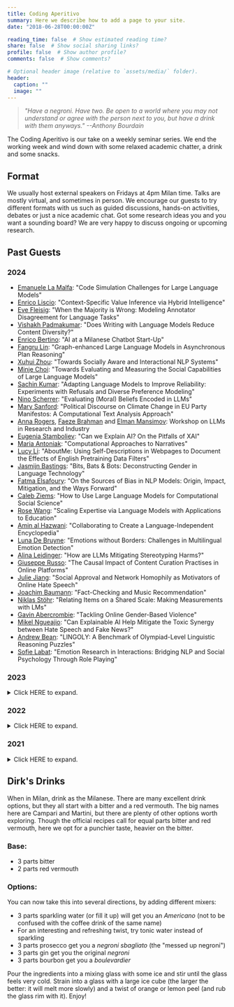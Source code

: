 ```yaml
---
title: Coding Aperitivo
summary: Here we describe how to add a page to your site.
date: "2018-06-28T00:00:00Z"

reading_time: false  # Show estimated reading time?
share: false  # Show social sharing links?
profile: false  # Show author profile?
comments: false  # Show comments?

# Optional header image (relative to `assets/media/` folder).
header:
  caption: ""
  image: ""
---
```


> *"Have a negroni. Have two. Be open to a world where you may not understand or agree with the person next to you, but have a drink with them anyways."*
> *--Anthony Bourdain*

The Coding Aperitivo is our take on a weekly seminar series. We end the working week and wind down with some relaxed academic chatter, a drink and some snacks. 


## Format 
We usually host external speakers on Fridays at 4pm Milan time.
Talks are mostly virtual, and sometimes in person.
We encourage our guests to try different formats with us such as guided discussions, hands-on activities, debates or just a nice academic chat.
Got some research ideas you and you want a sounding board?
We are very happy to discuss ongoing or upcoming research. 


## Past Guests

### 2024
- [Emanuele La Malfa](https://scholar.google.com/citations?user=4_91m08AAAAJ&hl=en): "Code Simulation Challenges for Large Language Models"
- [Enrico Liscio](https://enricoliscio.github.io/): "Context-Specific Value Inference via Hybrid Intelligence"
- [Eve Fleisig](https://www.efleisig.com/): "When the Majority is Wrong: Modeling Annotator Disagreement for Language Tasks"
- [Vishakh Padmakumar](https://vishakhpk.github.io/): "Does Writing with Language Models Reduce Content Diversity?"
- [Enrico Bertino](https://www.linkedin.com/in/enricobertino/?originalSubdomain=it): "AI at a Milanese Chatbot Start-Up"
- [Fangru Lin](https://fangru-lin.github.io/): "Graph-enhanced Large Language Models in Asynchronous Plan Reasoning"
- [Xuhui Zhou](https://xuhuiz.com/): "Towards Socially Aware and Interactional NLP Systems"
- [Minje Choi](https://minjechoi.github.io/): "Towards Evaluating and Measuring the Social Capabilities of Large Language Models"
- [Sachin Kumar](https://sites.google.com/view/sachinkumar): "Adapting Language Models to Improve Reliability: Experiments with Refusals and Diverse Preference Modeling"
- [Nino Scherrer](https://ninodimontalcino.github.io/): "Evaluating (Moral) Beliefs Encoded in LLMs"
- [Mary Sanford](https://sites.google.com/view/marysanford/home): "Political Discourse on Climate Change in EU Party Manifestos: A Computational Text Analysis Approach"
- [Anna Rogers](https://annargrs.github.io/), [Faeze Brahman](https://fabrahman.github.io/) and [Elman Mansimov](https://mansimov.io/): Workshop on LLMs in Research and Industry
- [Eugenia Stamboliev](https://www.eugeniastamboliev.com/): "Can we Explain AI? On the Pitfalls of XAI"
- [Maria Antoniak](https://maria-antoniak.github.io/): "Computational Approaches to Narratives"
- [Lucy Li](https://lucy3.github.io/): "AboutMe: Using Self-Descriptions in Webpages to Document the Effects of English Pretraining Data Filters"
- [Jasmijn Bastings](https://bastings.github.io/): "Bits, Bats & Bots: Deconstructing Gender in Language Technology"
- [Fatma Elsafoury](https://efatmae.github.io/): "On the Sources of Bias in NLP Models: Origin, Impact, Mitigation, and the Ways Forward"
- [Caleb Ziems](https://calebziems.com/): "How to Use Large Language Models for Computational Social Science"
- [Rose Wang](https://rosewang2008.github.io/): "Scaling Expertise via Language Models with Applications to Education"
- [Amin al Hazwani](https://aminalhazwani.com/): "Collaborating to Create a Language-Independent Encyclopedia"
- [Luna De Bruyne](https://research.flw.ugent.be/en/luna.debruyne): "Emotions without Borders: Challenges in Multilingual Emotion Detection"
- [Alina Leidinger](https://aleidinger.github.io/): "How are LLMs Mitigating Stereotyping Harms?"
- [Giuseppe Russo](https://giuseppepepperusso.github.io/): "The Causal Impact of Content Curation Practises in Online Platforms"
- [Julie Jiang](https://x.com/_julie_jiang): "Social Approval and Network Homophily as Motivators of Online Hate Speech"
- [Joachim Baumann](https://www.ifi.uzh.ch/en/scg/people/Baumann.html): "Fact-Checking and Music Recommendation"
- [Niklas Stöhr](https://niklas-stoehr.com/): "Relating Items on a Shared Scale: Making Measurements with LMs"
- [Gavin Abercrombie](https://gavinabercrombie.github.io/): "Tackling Online Gender-Based Violence"
- [Mikel Ngueajio](https://www.linkedin.com/in/mikelngueajio/): "Can Explainable AI Help Mitigate the Toxic Synergy between Hate Speech and Fake News?"
- [Andrew Bean](https://www.oii.ox.ac.uk/people/profiles/andrew-bean/): "LINGOLY: A Benchmark of Olympiad-Level Linguistic Reasoning Puzzles"
- [Sofie Labat](https://lt3.ugent.be/people/sofie-labat/): "Emotion Research in Interactions: Bridging NLP and Social Psychology Through Role Playing"


### 2023

<details>
  <summary>Click HERE to expand.</summary>
  
- [Maurice Jakesch](https://mauricejakesch.com/): "Assessing the Effects and Risks of Large Language Models in AI-Mediated Communication"
- [Marco del Tredici](https://sites.google.com/site/marcodeltredici/): "Current trends in NLP"
- [Fatma Elsafoury](https://efatmae.github.io/): "Hate Speech and Toxicity"
- [Mor Geva](https://mega002.github.io/): "Annotation bias sources and prevention"
- [Emanuele Bugliarello](https://e-bug.github.io/): "Language modelling as pixels"
- [Tess Buckley](https://tessbuckley.me/): "Computational creativity and the ethics of AI-generated music"
- [Marina Rizzi](https://marinarizzi.weebly.com/): "Self-regulation and the Evolution of Content: A Cross-Platform Analysis"
- [Giovanni Cassani](https://www.tilburguniversity.edu/staff/g-cassani), Marco Bragoni, and Paul Schreiber: "Multimodal Representations for Words that Don’t Exist Yet"
- [Laura Vasquez-Rodriguez](https://lmvasque.github.io/): "Introduction to text simplification with NLP"
- [Raj Ammanabrolu](https://prithvirajva.com/): "Interactive Language Learning"
- [Suchin Gururangan](https://suchin.io/): "All things language models, open-sourcing and regulation"
- [Giada Pistilli](https://www.giadapistilli.com/): "Ethics in NLP"
- [Edoardo Ponti](https://ducdauge.github.io/): "Modular Deep Learning"
- [Julie-Anne Meaney](https://smash.inf.ed.ac.uk/author/julie-anne-meaney/): "Demographically-aware Computational Humour"
- [Giorgio Franceschelli](https://giorgiofranceschelli.github.io/): "Creativity and machine learning"
- [Aubrie Amstutz](https://aubrieamstutz.com/): "Managing toxicity and hate speech in the private sector"
- [Tom McCoy](https://rtmccoy.com/): "Embers of Autoregression: Understanding Large Language Models Through the Problem They are Trained to Solve"
- [Camilo Carvajal Reyes](https://www.dim.uchile.cl/~ccarvajal/): "EthicApp: analysing and understanding how people debate ethical issues"
- [Tanvi Dinkar](https://www.linkedin.com/in/tanvi-dinkar-001aa037?originalSubdomain=uk): "Safety and robustness in conversational AI"

</details>


### 2022

<details>
  <summary>Click HERE to expand.</summary>

- [Christine de Kock](https://www.cst.cam.ac.uk/people/cd700): "I Beg to Differ: A study of constructive disagreement in online conversations"
- [Eliana Pastor](https://smartdata.polito.it/members/eliana-pastor/): "Pattern-based algorithms for Explainable AI"
- [Dave Howcroft](https://davehowcroft.com/): "Low-Resource NLG"
- [Zeerak Talat](https://twitter.com/zeeraktalat?lang=en): "Ethics and Bias"
- [Christopher Klamm](https://chkla.github.io/gitPage/): "Defining and Measuring Polasiration Across Disciplines"
- [Swabha Swayamdipta](https://swabhs.com/): "Annotation Challenges in NLP"
- [Carlo Schwarz](https://carloschwarz.eu/about/): "How Polarized are Citizens? Measuring Ideology from the Ground-Up"
- [Lorenzo Bertolini](https://lorenzoscottb.github.io/): "Testing Language Models on Compositionality"
- [Alessandro Raganato](https://raganato.github.io/)
- [Mark Dingemanse](https://markdingemanse.net/) and [Andreas Liesenfeld](https://liesenf.github.io/): "Language Diversity in Conversational AI Research"
- [Agostina Calabrese](https://ago3.github.io/): "If Data Patterns is the Answer, What was the Question?"
- [Aida Mostafazadeh](https://aidamd.github.io/): "Incorporating annotators' psychological profiles into modeling language classification tasks"
- [Myrthe Reuver](https://myrthereuver.github.io/): "Viewpoint diversity in news recommendation: Theories, Models, and Tasks to support democracy"
- [Tommaso Caselli](https://scholar.google.it/citations?user=fxQvP_QAAAAJ&hl=it): "Language Resources to Monitor Abusive Language in Dutch"
- [Valentin Hoffman](https://valentinhofmann.github.io/): "Semantic Diffusion: Deep Learning Sense of network"
- [Beatrice Savoldi](https://ict.fbk.eu/people/detail/beatrice-savoldi/): "Designing a course for Ethics in NLP"
- [Hannah Rose Kirk](https://www.hannahrosekirk.com/): "Bias harms and mitigation"
- [Juan Manuel Perez](https://twitter.com/perezjotaeme): "Assessing the impact of contextual information in hate speech detection"
- [Daryna Dementieva](https://dardem.github.io/): "Text detoxification"
- [Fabio Tollon](https://philpeople.org/profiles/fabio-tollon): "From designed properties to possibilities for action"
- [Ryan Cotterell](https://rycolab.io/authors/ryan/): "Some Thoughts on Compositionality"
- [William Agnew](https://sites.google.com/cs.washington.edu/william-agnew/home?pli=1): "Values, Ethics and NLP"
- [Rami Aly](https://scholar.google.com/citations?user=dbzGY5YAAAAJ&hl=de): "Automatic fact checking"
- [Indira Sen](https://indiiigo.github.io/): "Measuring social constructs with NLP: Two case studies of abusive language and workplace depression"
</details>


### 2021

<details>
  <summary>Click HERE to expand.</summary>

- [Emily Sheng](https://ewsheng.github.io/): "Biases in NLG and Dialogue Systems"
- [Nedjma Ousidhoum](https://nedjmaou.github.io/): "Expectations vs. Reality when Working on Toxic Content Detection in NLP"
- [Nils Reimers](https://www.nils-reimers.de/): "Training State-of-the-Art Text Embedding & Neural Search Models"
- [Maarten Sap](https://maartensap.com/): "Detecting and Rewriting Socially Biased Language"
- [Sunipa Dev](https://sunipa.github.io/): "Towards Interpretable, Fair and Socially-Aware of Language Representations"
- [Alba Curry](https://www.linkedin.com/in/albacurry/): "Philosophy of Emotion and Sentiment Detection"
- [Rob van der Goot](https://robvanderg.github.io/): "Multi-lingual and Multi-task learning: from Dataset Creation to Modeling
- [Su Lin Blodgett](https://sblodgett.github.io/): "Social and Ethical Implications of NLP Technologies"
- [Gabriele Sarti](https://gsarti.com/): "Interpreting Neural Language Models for Linguistic Complexity Assessment"
- [Paul Röttger](https://paulrottger.com/): "Two Contrasting Data Annotation Paradigms for Subjective NLP Tasks"
- [Chia-Chien Hung](https://www.uni-mannheim.de/dws/people/researchers/phd-students/chia-chien-hung/): "Multi-domain and Multilingual Dialog"
- [Anna Wegmann](https://annawegmann.github.io/): "Does It Capture STEL? A Modular, Similarity-based Linguistic Style Evaluation Framework"
- [Abhilasha Ravichander](https://www.cs.cmu.edu/~aravicha/): "Probing the Probing Paradigm: Does Probing Accuracy Entail Task Relevance?"
- [Samson Tan](https://samsontmr.github.io/) (AWS AI Research & Education): "Towards Sociolinguistically-Inclusive NLP: An Adversarial Approach"
</details>


## Dirk's Drinks
When in Milan, drink as the Milanese. There are many excellent drink options, but they all start with a bitter and a red vermouth. The big names here are Campari and Martini, but there are plenty of other options worth exploring. Though the official recipes call for equal parts bitter and red vermouth, here we opt for a punchier taste, heavier on the bitter.

### Base:
- 3 parts bitter
- 2 parts red vermouth

### Options:
You can now take this into several directions, by adding different mixers:
- 3 parts sparkling water (or fill it up) will get you an *Americano* (not to be confused with the coffee drink of the same name)
- For an interesting and refreshing twist, try tonic water instead of sparkling
- 3 parts prosecco get you a *negroni sbagliato* (the "messed up negroni")
- 3 parts gin get you the original *negroni*
- 3 parts bourbon get you a *boulevardier*

Pour the ingredients into a mixing glass with some ice and stir until the glass feels very cold. Strain into a glass with a large ice cube (the larger the better: it will melt more slowly) and a twist of orange or lemon peel (and rub the glass rim with it). 
Enjoy!